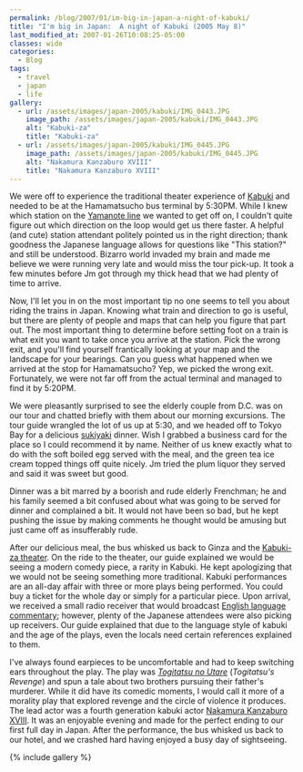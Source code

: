 ```yaml
---
permalink: /blog/2007/01/im-big-in-japan-a-night-of-kabuki/
title: "I'm big in Japan:  A night of Kabuki (2005 May 8)"
last_modified_at: 2007-01-26T10:08:25-05:00
classes: wide
categories:
  - Blog
tags:
  - travel
  - japan
  - life
gallery:
  - url: /assets/images/japan-2005/kabuki/IMG_0443.JPG
    image_path: /assets/images/japan-2005/kabuki/IMG_0443.JPG
    alt: "Kabuki-za"
    title: "Kabuki-za"
  - url: /assets/images/japan-2005/kabuki/IMG_0445.JPG
    image_path: /assets/images/japan-2005/kabuki/IMG_0445.JPG
    alt: "Nakamura Kanzaburo XVIII"
    title: "Nakamura Kanzaburo XVIII"
---
```


We were off to experience the traditional theater experience of [Kabuki](http://en.wikipedia.org/wiki/Kabuki) and needed
to be at the Hamamatsucho bus terminal by 5:30PM. While I knew which station on the [Yamanote line](http://en.wikipedia.org/wiki/Yamanote)
we wanted to get off on, I couldn't quite figure out which direction on the loop would get us there faster. A helpful
(and cute) station attendant politely pointed us in the right direction; thank goodness the Japanese language allows for
questions like "This station?" and still be understood. Bizarro world invaded my brain and made me believe we were
running very late and would miss the tour pick-up. It took a few minutes before Jm got through my thick head that we had
plenty of time to arrive.

Now, I'll let you in on the most important tip no one seems to tell you about riding the trains in Japan. Knowing what
train and direction to go is useful, but there are plenty of people and maps that can help you figure that part out. The
most important thing to determine before setting foot on a train is what exit you want to take once you arrive at the
station. Pick the wrong exit, and you'll find yourself frantically looking at your map and the landscape for your
bearings. Can you guess what happened when we arrived at the stop for Hamamatsucho? Yep, we picked the wrong exit.
Fortunately, we were not far off from the actual terminal and managed to find it by 5:20PM.

We were pleasantly surprised to see the elderly couple from D.C. was on our tour and chatted briefly with them about our
morning excursions. The tour guide wrangled the lot of us up at 5:30, and we headed off to Tokyo Bay for a delicious
[sukiyaki](http://en.wikipedia.org/wiki/Sukiyaki) dinner. Wish I grabbed a business card for the place so I could
recommend it by name. Neither of us knew exactly what to do with the soft boiled egg served with the meal, and the green
tea ice cream topped things off quite nicely. Jm tried the plum liquor they served and said it was sweet but good.

Dinner was a bit marred by a boorish and rude elderly Frenchman; he and his family seemed a bit confused about what was
going to be served for dinner and complained a bit. It would not have been so bad, but he kept pushing the issue by
making comments he thought would be amusing but just came off as insufferably rude.

After our delicious meal, the bus whisked us back to Ginza and the [Kabuki-za theater](http://en.wikipedia.org/wiki/Kabuki-za).
On the ride to the theater, our guide explained we would be seeing a modern comedy piece, a rarity in Kabuki. He kept
apologizing that we would not be seeing something more traditional. Kabuki performances are an all-day affair with
three or more plays being performed. You could buy a ticket for the whole day or simply for a particular piece. Upon
arrival, we received a small radio receiver that would broadcast [English language commentary](http://www.eg-gm.jp/);
however, plenty of the Japanese attendees were also picking up receivers. Our guide explained that due to the language
style of kabuki and the age of the plays, even the locals need certain references explained to them.

I've always found earpieces to be uncomfortable and had to keep switching ears throughout the play. The play was
*[Togitatsu no Utare](http://web.archive.org/web/20160915111243/http://homepage1.nifty.com/aby/2005/togitatsu-maye.htm)* (*Togitatsu's Revenge*) and spun a tale
about two brothers pursuing their father's murderer. While it did have its comedic moments, I would call it more of a
morality play that explored revenge and the circle of violence it produces. The lead actor was a fourth generation kabuki
actor [Nakamura Kanzaburo XVIII](http://www.kabuki21.com/kanzaburo18.php).  It was an enjoyable evening and made for the
perfect ending to our first full day in Japan. After the performance, the bus whisked us back to our hotel, and we
crashed hard having enjoyed a busy day of sightseeing.

{% include gallery %}